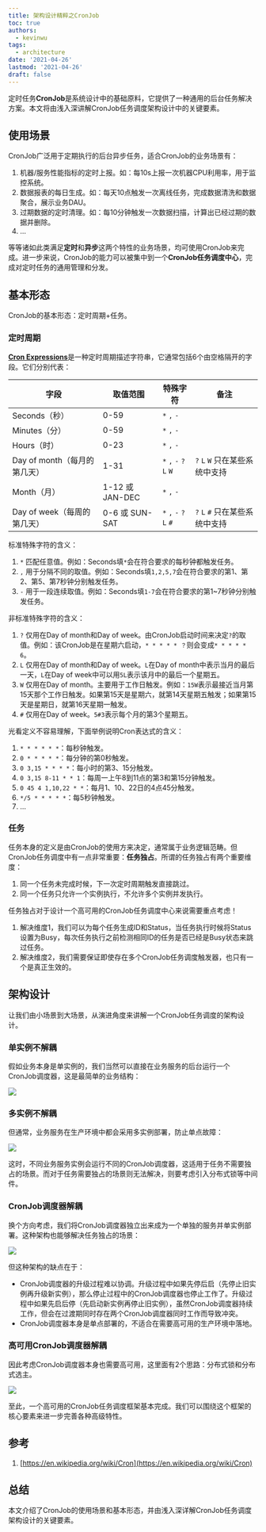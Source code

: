 ```yaml
---
title: 架构设计精粹之CronJob
toc: true
authors:
  - kevinwu
tags:
  - architecture
date: '2021-04-26'
lastmod: '2021-04-26'
draft: false
---
```


定时任务**CronJob**是系统设计中的基础原料，它提供了一种通用的后台任务解决方案。本文将由浅入深讲解CronJob任务调度架构设计中的关键要素。

## 使用场景
CronJob广泛用于定期执行的后台异步任务，适合CronJob的业务场景有：

1. 机器/服务性能指标的定时上报。如：每10s上报一次机器CPU利用率，用于监控系统。
2. 数据报表的每日生成。如：每天10点触发一次离线任务，完成数据清洗和数据聚合，展示业务DAU。
3. 过期数据的定时清理。如：每10分钟触发一次数据扫描，计算出已经过期的数据并删除。
4. ...

等等诸如此类满足**定时**和**异步**这两个特性的业务场景，均可使用CronJob来完成。进一步来说，CronJob的能力可以被集中到一个**CronJob任务调度中心**，完成对定时任务的通用管理和分发。

## 基本形态
CronJob的基本形态：定时周期+任务。

### 定时周期
[**Cron Expressions**](https://en.wikipedia.org/wiki/Cron)是一种定时周期描述字符串，它通常包括6个由空格隔开的字段。它们分别代表：

| **字段**               | **取值范围**       | **特殊字符**                | **备注**                |
|----------------------|----------------|-------------------------|-----------------------|
| Seconds（秒）           | 0-59           | `*` `,` `-`             |                       |
| Minutes（分）           | 0-59           | `*` `,` `-`             |                       |
| Hours（时）             | 0-23           | `*` `,` `-`             |                       |
| Day of month（每月的第几天） | 1-31           | `*` `,` `-` `?` `L` `W` | `?` `L` `W` 只在某些系统中支持 |
| Month（月）             | 1-12 或 JAN-DEC | `*` `,` `-`             |                       |
| Day of week（每周的第几天）  | 0-6 或 SUN-SAT  | `*` `,` `-` `?` `L` `#` | `?` `L` `#` 只在某些系统中支持 |

标准特殊字符的含义：
1. `*` 匹配任意值。例如：Seconds填`*`会在符合要求的每秒钟都触发任务。
2. `,` 用于分隔不同的取值。例如：Seconds填`1,2,5,7`会在符合要求的第1、第2、第5、第7秒钟分别触发任务。
3. `-` 用于一段连续取值。例如：Seconds填`1-7`会在符合要求的第1~7秒钟分别触发任务。

非标准特殊字符的含义：
1. `?` 仅用在Day of month和Day of week。由CronJob启动时间来决定`?`的取值。例如：该CronJob是在星期六启动，`* * * * * ？`则会变成`* * * * * 6`。
2. `L` 仅用在Day of month和Day of week。`L`在Day of month中表示当月的最后一天，`L`在Day of week中可以用`5L`表示该月中的最后一个星期五。
3. `W` 仅用在Day of month。主要用于工作日触发。例如：`15W`表示最接近当月第15天那个工作日触发。如果第15天是星期六，就第14天星期五触发；如果第15天是星期日，就第16天星期一触发。
4. `#` 仅用在Day of week。`5#3`表示每个月的第3个星期五。

光看定义不容易理解，下面举例说明Cron表达式的含义：

1. `* * * * * *`：每秒钟触发。
2. `0 * * * * *`：每分钟的第0秒触发。
3. `0 3,15 * * * *`：每小时的第3、15分触发。
4. `0 3,15 8-11 * * 1`：每周一上午8到11点的第3和第15分钟触发。
5. `0 45 4 1,10,22 * *`：每月1、10、22日的4点45分触发。
6. `*/5 * * * * *`：每5秒钟触发。
7. ...

### 任务
任务本身的定义是由CronJob的使用方来决定，通常属于业务逻辑范畴。但CronJob任务调度中有一点非常重要：**任务独占**。所谓的任务独占有两个重要维度：

1. 同一个任务未完成时候，下一次定时周期触发直接跳过。
2. 同一个任务只允许一个实例执行，不允许多个实例并发执行。

任务独占对于设计一个高可用的CronJob任务调度中心来说需要重点考虑！

1. 解决维度1，我们可以为每个任务生成ID和Status，当任务执行时候将Status设置为Busy，每次任务执行之前检测相同ID的任务是否已经是Busy状态来跳过任务。
2. 解决维度2，我们需要保证即使存在多个CronJob任务调度触发器，也只有一个是真正生效的。

## 架构设计
让我们由小场景到大场景，从演进角度来讲解一个CronJob任务调度的架构设计。

### 单实例不解耦
假如业务本身是单实例的，我们当然可以直接在业务服务的后台运行一个CronJob调度器，这是最简单的业务结构：

![](/images/blogs-arch-cron/cron-1.png)

### 多实例不解耦
但通常，业务服务在生产环境中都会采用多实例部署，防止单点故障：

![](/images/blogs-arch-cron/cron-2.png)

这时，不同业务服务实例会运行不同的CronJob调度器，这适用于任务不需要独占的场景。而对于任务需要独占的场景则无法解决，则要考虑引入分布式锁等中间件。

### CronJob调度器解耦
换个方向考虑，我们将CronJob调度器独立出来成为一个单独的服务并单实例部署。这种架构也能够解决任务独占的场景：

![](/images/blogs-arch-cron/cron-3.png)

但这种架构的缺点在于：
* CronJob调度器的升级过程难以协调。升级过程中如果先停后启（先停止旧实例再升级新实例），那么停止过程中的CronJob调度器也停止工作了。升级过程中如果先启后停（先启动新实例再停止旧实例），虽然CronJob调度器持续工作，但会在过渡期同时存在两个CronJob调度器同时工作而导致冲突。
* CronJob调度器本身是单点部署的，不适合在需要高可用的生产环境中落地。

### 高可用CronJob调度器解耦
因此考虑CronJob调度器本身也需要高可用，这里面有2个思路：分布式锁和分布式选主。

![](/images/blogs-arch-cron/cron-4.png)

至此，一个高可用的CronJob任务调度框架基本完成。我们可以围绕这个框架的核心要素来进一步完善各种高级特性。

## 参考
1. [https://en.wikipedia.org/wiki/Cron](https://en.wikipedia.org/wiki/Cron)

## 总结
本文介绍了CronJob的使用场景和基本形态，并由浅入深详解CronJob任务调度架构设计的关键要素。